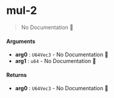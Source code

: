# mul\-2

> No Documentation 🚧

#### Arguments

- **arg0** : `U64Vec3` \- No Documentation 🚧
- **arg1** : `u64` \- No Documentation 🚧

#### Returns

- **arg0** : `U64Vec3` \- No Documentation 🚧